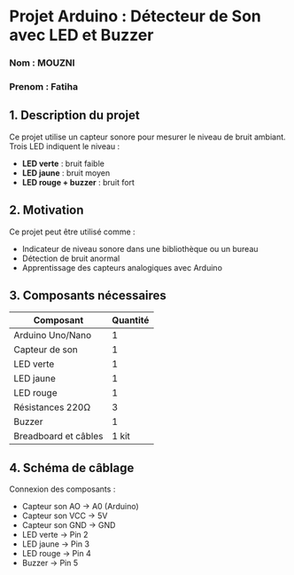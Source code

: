 <!DOCTYPE html>
<html lang="fr">
<head>
  <meta charset="UTF-8">

  
</head>
<body>

  <h1>Projet Arduino : Détecteur de Son avec LED et Buzzer</h1>
  <h3> Nom : MOUZNI</h3>
 <h3> Prenom : Fatiha</h3>
  <h2>1. Description du projet</h2>
  <p>Ce projet utilise un capteur sonore pour mesurer le niveau de bruit ambiant. Trois LED indiquent le niveau :</p>
  <ul>
    <li><strong>LED verte</strong> : bruit faible</li>
    <li><strong>LED jaune</strong> : bruit moyen</li>
    <li><strong>LED rouge + buzzer</strong> : bruit fort</li>
  </ul>

  <h2>2. Motivation</h2>
  <p>Ce projet peut être utilisé comme :</p>
  <ul>
    <li>Indicateur de niveau sonore dans une bibliothèque ou un bureau</li>
    <li>Détection de bruit anormal</li>
    <li>Apprentissage des capteurs analogiques avec Arduino</li>
  </ul>

  <h2>3. Composants nécessaires</h2>
  <table>
    <thead>
      <tr><th>Composant</th><th>Quantité</th></tr>
    </thead>
    <tbody>
      <tr><td>Arduino Uno/Nano</td><td>1</td></tr>
      <tr><td>Capteur de son </td><td>1</td></tr>
      <tr><td>LED verte</td><td>1</td></tr>
      <tr><td>LED jaune</td><td>1</td></tr>
      <tr><td>LED rouge</td><td>1</td></tr>
      <tr><td>Résistances 220Ω</td><td>3</td></tr>
      <tr><td>Buzzer </td><td>1</td></tr>
      <tr><td>Breadboard et câbles</td><td>1 kit</td></tr>
    </tbody>
  </table>

  <h2>4. Schéma de câblage</h2>
  <p>Connexion des composants :</p>
  <ul>
    <li>Capteur son AO → A0 (Arduino)</li>
    <li>Capteur son VCC → 5V</li>
    <li>Capteur son GND → GND</li>
    <li>LED verte → Pin 2</li>
    <li>LED jaune → Pin 3</li>
    <li>LED rouge → Pin 4</li>
    <li>Buzzer → Pin 5</li>
  </ul>
</body>
</html>
